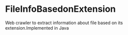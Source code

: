 # FileInfoBasedonExtension
Web crawler to extract information about file based on its extension.Implemented in Java
